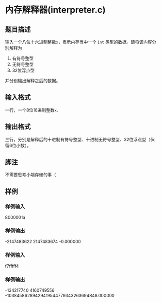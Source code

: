 # 内存解释器(interpreter.c)

## 题目描述

输入一个八位十六进制整数`x`，表示内存当中一个 `int` 类型的数据。请将该内容分别解释为

1. 有符号整型
2. 无符号整型
3. 32位浮点型

并分别输出解释之后的数据。

## 输入格式

一行，一个8位16进制整数`x`.

## 输出格式

三行，分别是解释后的十进制有符号整型、十进制无符号整型、32位浮点型（保留6位小数）。

## 脚注

不需要思考小端存储的事（

## 样例

### 样例输入

8000001a

### 样例输出

-2147483622
2147483674
-0.000000

### 样例输入

f7fffff4

### 样例输出

-134217740
4160749556
-10384586289429419544779343263694848.000000
